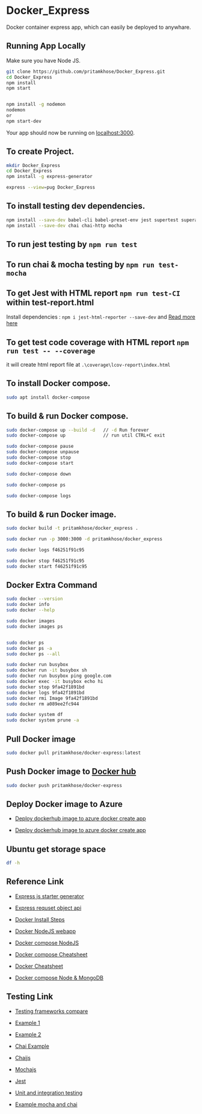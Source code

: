 # Docker_Express
 Docker container express app, which can easily be deployed to anywhare.

## Running App Locally

Make sure you have Node JS.

```sh
git clone https://github.com/pritamkhose/Docker_Express.git
cd Docker_Express
npm install
npm start


npm install -g nodemon
nodemon
or
npm start-dev

```

Your app should now be running on [localhost:3000](http://localhost:3000/).

## To create Project.

```sh
mkdir Docker_Express
cd Docker_Express
npm install -g express-generator

express --view=pug Docker_Express
```

## To install testing dev dependencies.

```sh
npm install --save-dev babel-cli babel-preset-env jest supertest superagent
npm install --save-dev chai chai-http mocha
```

## To run jest testing by `npm run test`

## To run chai & mocha testing by `npm run test-mocha`


## To get Jest with HTML report `npm run test-CI` within test-report.html

Install dependencies : `npm i jest-html-reporter --save-dev` and [Read more here](https://medium.com/@biswa8998/jest-with-html-report-a884b08d6635)

## To get test code coverage with HTML report `npm run test -- --coverage`

it will create html report file at `.\coverage\lcov-report\index.html`


## To install Docker compose.

```sh
sudo apt install docker-compose
```

## To build & run Docker compose.

```sh
sudo docker-compose up --build -d   // -d Run forever
sudo docker-compose up              // run util CTRL+C exit

sudo docker-compose pause
sudo docker-compose unpause
sudo docker-compose stop
sudo docker-compose start

sudo docker-compose down

sudo docker-compose ps

sudo docker-compose logs
```

## To build & run Docker image.

```sh
sudo docker build -t pritamkhose/docker_express .

sudo docker run -p 3000:3000 -d pritamkhose/docker_express 

sudo docker logs f46251f91c95

sudo docker stop f46251f91c95
sudo docker start f46251f91c95
```

## Docker Extra Command

```sh
sudo docker --version
sudo docker info
sudo docker --help

sudo docker images
sudo docker images ps


sudo docker ps
sudo docker ps -a
sudo docker ps --all

sudo docker run busybox
sudo docker run -it busybox sh
sudo docker run busybox ping google.com
sudo docker exec -it busybox echo hi
sudo docker stop 9fa42f1891bd
sudo docker logs 9fa42f1891bd
sudo docker rmi Image 9fa42f1891bd
sudo docker rm a089ee2fc944

sudo docker system df
sudo docker system prune -a
```

## Pull Docker image
```sh
sudo docker pull pritamkhose/docker-express:latest
```

## Push Docker image to [Docker hub](https://hub.docker.com/repository/docker/pritamkhose/docker_express)
```sh
sudo docker push pritamkhose/docker-express
```

## Deploy Docker image to Azure
- [Deploy dockerhub image to azure docker create app](https://faun.pub/deploying-a-docker-container-in-azure-56249038603d)

- [Deploy dockerhub image to azure docker create app](https://code.visualstudio.com/docs/containers/app-service)


## Ubuntu get storage space 
```sh
df -h
```

## Reference Link

- [Express js starter generator](http://expressjs.com/en/starter/generator.html) 

- [Express requset object api](https://www.digitalocean.com/community/tutorials/nodejs-req-object-in-expressjs)

- [Docker Install Steps](https://docs.docker.com/engine/install/ubuntu/)

- [Docker NodeJS webapp](https://nodejs.org/en/docs/guides/nodejs-docker-webapp/)

- [Docker compose NodeJS](https://rollout.io/blog/using-docker-compose-for-nodejs-development/)

- [Docker compose Cheatsheet](https://devhints.io/docker-compose)

- [Docker Cheatsheet](https://dockerlabs.collabnix.com/docker/cheatsheet/)

- [Docker compose Node & MongoDB](https://www.digitalocean.com/community/tutorials/containerizing-a-node-js-application-for-development-with-docker-compose)

## Testing Link
- [Testing frameworks compare](https://blog.logrocket.com/the-best-unit-testing-frameworks-for-node-js/)

- [Example 1](https://www.albertgao.xyz/2017/05/24/how-to-test-expressjs-with-jest-and-supertest/)

- [Example 2](https://dev.to/nedsoft/testing-nodejs-express-api-with-jest-and-supertest-1km6)

- [Chai Example](https://www.digitalocean.com/community/tutorials/test-a-node-restful-api-with-mocha-and-chai)

- [Chaijs](https://www.chaijs.com/guide/)

- [Mochajs](https://mochajs.org/#getting-started)

- [Jest](https://jestjs.io/docs/testing-frameworks)

- [Unit and integration testing](https://blog.logrocket.com/unit-and-integration-testing-for-node-js-apps/)

- [Example mocha and chai](https://www.digitalocean.com/community/tutorials/test-a-node-restful-api-with-mocha-and-chai)
